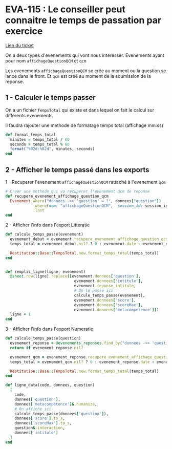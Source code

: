 # EVA-115 : Le conseiller peut connaitre le temps de passation par exercice

[Lien du ticket](https://captive-team.atlassian.net/browse/EVA-115?atlOrigin=eyJpIjoiZmU1MDU4MmFmZmExNGFmNzk5ZDE0NDg4MGE0MmRlZGYiLCJwIjoiaiJ9)

On a deux types d'evenements qui vont nous interesser. Evenements ayant pour nom `affichageQuestionQCM` et `qcm`

Les evenements `affichageQuestionQCM` se crée au moment ou la question se lance dans le front. Et `qcm` est créé au moment de la soumission de la reponse.


## 1 - Calculer le temps passer

On a un fichier `TempsTotal` qui existe et dans lequel on fait le calcul sur differents evenements

Il faudra rajouter une methode de formatage temps total (affichage mm:ss)

```ruby
def format_temps_total
  minutes = temps_total / 60
  seconds = temps_total % 60
  format("%02d:%02d", minutes, seconds)
end
```

## 2 - Afficher le temps passé dans les exports

1 - Recuperer l'evenement `affichageQuestionQCM` rattaché à l'evenement `qcm`

```ruby
# Creer une methode qui va recuperer l'evenement qcm de reponse
def recupere_evenement_affichage_question_qcm
  Evenement.where("donnees ->> 'question' = ?", donnees["question"])
            .where(nom: "affichageQuestionQCM",  session_id: session_id)
            .last
end
```
2 - Afficher l'info dans l'export Litteratie

```ruby
def calcule_temps_passe(evenement)
  evenement_debut = evenement.recupere_evenement_affichage_question_qcm
  temps_total = evenement_debut.nil? ? 0 : evenement.date - evenement_debut.date

  Restitution::Base::TempsTotal.new.format_temps_total(temps_total)
end


def remplis_ligne(ligne, evenement)
  @sheet.row(ligne).replace([evenement.donnees['question'],
                              evenement.donnees['intitule'],
                              evenement.reponse_intitule,
                              # On le passe ici
                              calcule_temps_passe(evenement),
                              evenement.donnees['score'],
                              evenement.donnees['scoreMax'],
                              evenement.donnees['metacompetence']])
  ligne + 1
end
```

3 - Afficher l'info dans l'export Numeratie
```ruby
def calcule_temps_passe(question)
  evenement_reponse = @evenements_reponses.find_by("donnees ->> 'question' = ?", question)
  return if evenement_reponse.nil?

  evenement_qcm = evenement_reponse.recupere_evenement_affichage_question_qcm
  temps_total = evenement_qcm.nil? ? 0 : evenement_reponse.date - evenement_qcm.date

  Restitution::Base::TempsTotal.new.format_temps_total(temps_total)
end

def ligne_data(code, donnees, question)
  [
    code,
    donnees['question'],
    donnees['metacompetence']&.humanize,
    # On affiche ici
    calcule_temps_passe(donnees['question']),
    donnees['score'].to_s,
    donnees['scoreMax'].to_s,
    question&.interaction,
    donnees['intitule']
  ]
end
```